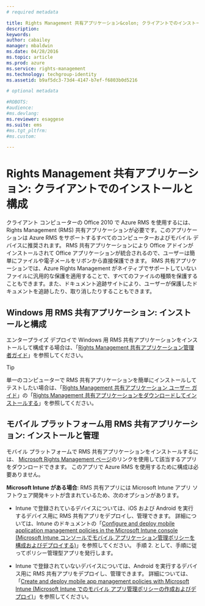 ```yaml
---
# required metadata

title: Rights Management 共有アプリケーション&colon; クライアントでのインストールと構成 | Azure RMS
description:
keywords:
author: cabailey
manager: mbaldwin
ms.date: 04/28/2016
ms.topic: article
ms.prod: azure
ms.service: rights-management
ms.technology: techgroup-identity
ms.assetid: b9af5dc3-73d4-4147-b7ef-f6803b0d5216

# optional metadata

#ROBOTS:
#audience:
#ms.devlang:
ms.reviewer: esaggese
ms.suite: ems
#ms.tgt_pltfrm:
#ms.custom:

---
```


# Rights Management 共有アプリケーション: クライアントでのインストールと構成
クライアント コンピューターの Office 2010 で Azure RMS を使用するには、Rights Management (RMS) 共有アプリケーションが必要です。このアプリケーションは Azure RMS をサポートするすべてのコンピューターおよびモバイル デバイスに推奨されます。 RMS 共有アプリケーションにより Office アドインがインストールされて Office アプリケーションが統合されるので、ユーザーは簡単にファイルや電子メールをリボンから直接保護できます。 RMS 共有アプリケーションでは、Azure Rights Management がネイティブでサポートしていないファイルに汎用的な保護を適用することで、すべてのファイルの種類を保護することもできます。また、ドキュメント追跡サイトにより、ユーザーが保護したドキュメントを追跡したり、取り消したりすることもできます。

## Windows 用 RMS 共有アプリケーション: インストールと構成
エンタープライズ デプロイで Windows 用 RMS 共有アプリケーションをインストールして構成する場合は、「[Rights Management 共有アプリケーション管理者ガイド](../rms-client/sharing-app-admin-guide.md)」を参照してください。

> [!TIP]
> 単一のコンピューターで RMS 共有アプリケーションを簡単にインストールしてテストしたい場合は、「[Rights Management 共有アプリケーション ユーザー ガイド](../rms-client/sharing-app-user-guide.md)」の「[Rights Management 共有アプリケーションをダウンロードしてインストールする](../rms-client/install-sharing-app.md)」を参照してください。

## モバイル プラットフォーム用 RMS 共有アプリケーション: インストールと管理
モバイル プラットフォームで RMS 共有アプリケーションをインストールするには、 [Microsoft Rights Management ページ](http://go.microsoft.com/fwlink/?LinkId=303970)のリンクを使用して該当するアプリをダウンロードできます。 このアプリで Azure RMS を使用するために構成は必要ありません。

**Microsoft Intune がある場合**: RMS 共有アプリには Microsoft Intune アプリ ソフトウェア開発キットが含まれているため、次のオプションがあります。

-   Intune で登録されているデバイスについては、iOS および Android を実行するデバイス用に RMS 共有アプリをデプロイし、管理できます。 詳細については、Intune のドキュメントの「[Configure and deploy mobile application management policies in the Microsoft Intune console (Microsoft Intune コンソールでモバイル アプリケーション管理ポリシーを構成およびデプロイする)](/intune/deploy-use/configure-and-deploy-mobile-application-management-policies-in-the-microsoft-intune-console)」を参照してください。 手順 2. として、手順に従ってポリシー管理型アプリを発行します。

-   Intune で登録されていないデバイスについては、Android を実行するデバイス用に RMS 共有アプリをデプロイし、管理できます。 詳細については、「[Create and deploy mobile app management policies with Microsoft Intune (Microsoft Intune でのモバイル アプリ管理ポリシーの作成およびデプロイ)](/intune/deploy-use/create-and-deploy-mobile-app-management-policies-with-microsoft-intune)」を参照してください。



<!--HONumber=Apr16_HO3-->


